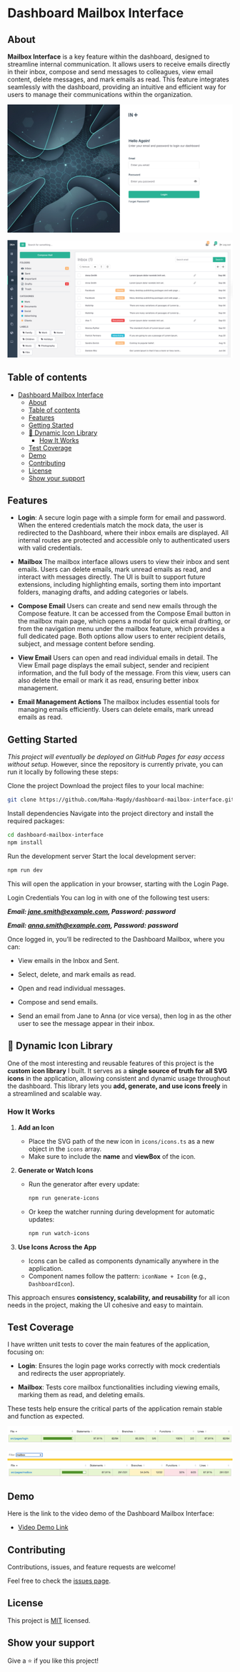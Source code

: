 <a name="dashboard-mailbox-interface"></a>
# Dashboard Mailbox Interface

<a name="about"></a>

## About

**Mailbox Interface** is a key feature within the dashboard, designed to streamline internal communication. It allows users to receive emails directly in their inbox, compose and send messages to colleagues, view email content, delete messages, and mark emails as read. This feature integrates seamlessly with the dashboard, providing an intuitive and efficient way for users to manage their communications within the organization.

![screenshot](./app_screenshot_1.png)

![screenshot](./app_screenshot_2.png)

## Table of contents

- [Dashboard Mailbox Interface](#dashboard-mailbox-interface)
  - [About](#about)
  - [Table of contents](#table-of-contents)
  - [Features](#features)
  - [Getting Started](#getting-started)
  - [🎨 Dynamic Icon Library](#-dynamic-icon-library)
    - [How It Works](#how-it-works)
  - [Test Coverage](#test-coverage)
  - [Demo](#demo)
  - [Contributing](#contributing)
  - [License](#license)
  - [Show your support](#show-your-support)

<a name="features"></a>

## Features

* **Login**: A secure login page with a simple form for email and password. When the entered credentials match the mock data, the user is redirected to the Dashboard, where their inbox emails are displayed. All internal routes are protected and accessible only to authenticated users with valid credentials.

* **Mailbox**
The mailbox interface allows users to view their inbox and sent emails. Users can delete emails, mark unread emails as read, and interact with messages directly. The UI is built to support future extensions, including highlighting emails, sorting them into important folders, managing drafts, and adding categories or labels.

* **Compose Email**
Users can create and send new emails through the Compose feature. It can be accessed from the Compose Email button in the mailbox main page, which opens a modal for quick email drafting, or from the navigation menu under the mailbox feature, which provides a full dedicated page. Both options allow users to enter recipient details, subject, and message content before sending.

* **View Email**
Users can open and read individual emails in detail. The View Email page displays the email subject, sender and recipient information, and the full body of the message. From this view, users can also delete the email or mark it as read, ensuring better inbox management.

* **Email Management Actions**
The mailbox includes essential tools for managing emails efficiently. Users can delete emails, mark unread emails as read.

<a name="getting_started"></a>

## Getting Started

_This project will eventually be deployed on GitHub Pages for easy access without setup._ However, since the repository is currently private, you can run it locally by following these steps:

Clone the project
Download the project files to your local machine:

```bash 
git clone https://github.com/Maha-Magdy/dashboard-mailbox-interface.git
```

Install dependencies
Navigate into the project directory and install the required packages:

```bash
cd dashboard-mailbox-interface
npm install
```


Run the development server
Start the local development server:

```bash 
npm run dev
```


This will open the application in your browser, starting with the Login Page.

Login Credentials
You can log in with one of the following test users:

***Email: jane.smith@example.com, Password: password***

***Email: anna.smith@example.com, Password: password***

Once logged in, you’ll be redirected to the Dashboard Mailbox, where you can:

- View emails in the Inbox and Sent.

- Select, delete, and mark emails as read.

- Open and read individual messages.

- Compose and send emails.

- Send an email from Jane to Anna (or vice versa), then log in as the other user to see the message appear in their inbox.

<a name="dynamic_icon_library"></a>

## 🎨 Dynamic Icon Library

One of the most interesting and reusable features of this project is the **custom icon library** I built. It serves as a **single source of truth for all SVG icons** in the application, allowing consistent and dynamic usage throughout the dashboard. This library lets you **add, generate, and use icons freely** in a streamlined and scalable way.

### How It Works

1. **Add an Icon**  
   - Place the SVG path of the new icon in `icons/icons.ts` as a new object in the `icons` array.  
   - Make sure to include the **name** and **viewBox** of the icon.

2. **Generate or Watch Icons**  
   - Run the generator after every update:  
     ```bash
     npm run generate-icons
     ```  
   - Or keep the watcher running during development for automatic updates:  
     ```bash
     npm run watch-icons
     ```  

3. **Use Icons Across the App**  
   - Icons can be called as components dynamically anywhere in the application.  
   - Component names follow the pattern: `iconName + Icon` (e.g., `DashboardIcon`).

This approach ensures **consistency, scalability, and reusability** for all icon needs in the project, making the UI cohesive and easy to maintain.

<a name="test_coverage"></a>

## Test Coverage

I have written unit tests to cover the main features of the application, focusing on:

- **Login**: Ensures the login page works correctly with mock credentials and redirects the user appropriately.

- **Mailbox**: Tests core mailbox functionalities including viewing emails, marking them as read, and deleting emails.  

These tests help ensure the critical parts of the application remain stable and function as expected.

![screenshot](./test_coverage_1.png)

![screenshot](./test_coverage_2.png)

<a name="demo"></a>

## Demo

Here is the link to the video demo of the Dashboard Mailbox Interface:

- [Video Demo Link](https://www.loom.com/share/d74580279451417a932bd84df1d0ab49?sid=922fa814-33cc-41a3-8a14-7cc13d37f087)


<a name="contributing"></a>

## Contributing

Contributions, issues, and feature requests are welcome!

Feel free to check the [issues page](https://github.com/Maha-Magdy/dashboard-mailbox-interface/issues).

<a name="license"></a>

## License

This project is [MIT](./LICENSE) licensed.

## Show your support

Give a ⭐️ if you like this project!
